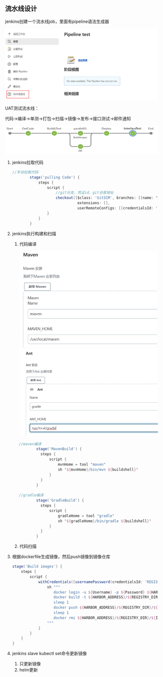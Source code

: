 ## 流水线设计

jenkins创建一个流水线job，里面有pipeline语法生成器

<img src="assets/image-20220612143008827.png" alt="image-20220612143008827" style="zoom:67%;" />



UAT测试流水线：

代码→编译→单测→打包→扫描→镜像→发布→接口测试→邮件通知

![image-20220612002541862](assets/image-20220612002541862.png)

1. jenkins拉取代码

   ```groovy
   //手动拉取代码
           stage('pulling Code') {
               steps {
                   script {
                       //git分支，凭证id，git仓库地址
                       checkout([$class: 'GitSCM', branches: [[name: "${BRANCH}"]], 
                                 extensions: [], 
                                 userRemoteConfigs: [[credentialsId: 'gitlab-admin-user', url: "${REPO_URL}"]]])
                   }
               }
           }
   ```

2. jenkins执行构建和扫描
   1. 代码编译
   
      <img src="assets/image-20220612210435213.png" alt="image-20220612210435213" style="zoom:67%;" />
   
      <img src="assets/image-20220612210646951.png" alt="image-20220612210646951" style="zoom:67%;" />
   
   ```groovy
      //maven编译
              stage('MavenBuild') {
                steps {
                    script {
                        mvnHome = tool "maven"
                        sh "${mvnHome}/bin/mvn ${buildshell}"
                    }
                }
              }
      
      //gradle编译
              stage('GradleBuild') {
                steps {
                    script {
                        gradleHome = tool "gradle"
                        sh "${gradleHome}/bin/gradle ${buildshell}"
                    }
                }
              }
   ```
   
   2. 代码扫描
   
3. 根据dockerfile生成镜像，然后push镜像到镜像仓库

   ```groovy
   stage('Build images') {
       steps {
           script {
               withCredentials([usernamePassword(credentialsId: 'REGISTRY_USER', passwordVariable: 'Password', usernameVariable: 'Username')]) {
                   sh """
                      docker login -u ${Username} -p ${Password} ${HARBOR_ADDRESS}
                      docker build -t ${HARBOR_ADDRESS}/${REGISTRY_DIR}/${IMAGE_NAME}:${TAG} .
                      sleep 1
                      docker push ${HARBOR_ADDRESS}/${REGISTRY_DIR}/${IMAGE_NAME}:${TAG}
                      sleep 1
                      docker rmi ${HARBOR_ADDRESS}/${REGISTRY_DIR}/${IMAGE_NAME}:${TAG}
                   """
               }
           }
       }
   }
   ```
   

4. jenkins slave kubectl set命令更新镜像
   1. 只更新镜像
   2. helm更新